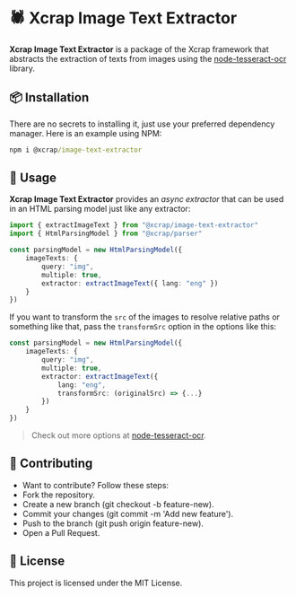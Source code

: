 # 🕷️ Xcrap Image Text Extractor

**Xcrap Image Text Extractor** is a package of the Xcrap framework that abstracts the extraction of texts from images using the [node-tesseract-ocr](https://www.npmjs.com/package/node-tesseract-ocr) library.

## 📦 Installation

There are no secrets to installing it, just use your preferred dependency manager. Here is an example using NPM:

```cmd
npm i @xcrap/image-text-extractor
```

## 🚀 Usage

**Xcrap Image Text Extractor** provides an *async extractor* that can be used in an HTML parsing model just like any extractor:

```ts
import { extractImageText } from "@xcrap/image-text-extractor"
import { HtmlParsingModel } from "@xcrap/parser"

const parsingModel = new HtmlParsingModel({
	imageTexts: {
		query: "img",
		multiple: true,
		extractor: extractImageText({ lang: "eng" })
	}
})
```

If you want to transform the `src` of the images to resolve relative paths or something like that, pass the `transformSrc` option in the options like this:

```ts
const parsingModel = new HtmlParsingModel({ 
    imageTexts: {
        query: "img",
        multiple: true,
        extractor: extractImageText({
            lang: "eng",
            transformSrc: (originalSrc) => {...}
        })
    }
})
```

> Check out more options at [node-tesseract-ocr](https://www.npmjs.com/package/node-tesseract-ocr).

## 🤝 Contributing

- Want to contribute? Follow these steps:
- Fork the repository.
- Create a new branch (git checkout -b feature-new).
- Commit your changes (git commit -m 'Add new feature').
- Push to the branch (git push origin feature-new).
- Open a Pull Request.

## 📝 License

This project is licensed under the MIT License.